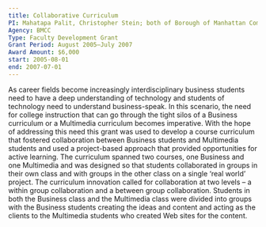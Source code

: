 ```yaml
---
title: Collaborative Curriculum	              
PI: Mahatapa Palit, Christopher Stein; both of Borough of Manhattan Community College, CUNY
Agency: BMCC
Type: Faculty Development Grant
Grant Period: August 2005–July 2007
Award Amount: $6,000
start: 2005-08-01
end: 2007-07-01
---
```


As career fields become increasingly interdisciplinary business students need to have a deep understanding of technology and students of technology need to understand business-speak. In this scenario, the need for college instruction that can go through the tight silos of a Business curriculum or a Multimedia curriculum becomes imperative. With the hope of addressing this need this grant was used to develop a course curriculum that fostered collaboration between Business students and Multimedia students and used a project-based approach that provided opportunities for active learning. The curriculum spanned two courses, one Business and one Multimedia and was designed so that students collaborated in groups in their own class and with groups in the other class on a single ‘real world’ project. The curriculum innovation called for collaboration at two levels – a within group collaboration and a between group collaboration. Students in both the Business class and the Multimedia class were divided into groups with the Business students creating the ideas and content and acting as the clients to the Multimedia students who created Web sites for the content.

